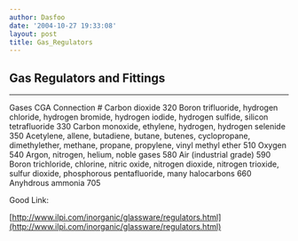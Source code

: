 ```yaml
---
author: Dasfoo
date: '2004-10-27 19:33:08'
layout: post
title: Gas_Regulators
---
```


## Gas Regulators and Fittings
---

Gases CGA Connection # 
Carbon dioxide 320 
Boron trifluoride, hydrogen chloride, hydrogen bromide, hydrogen iodide, hydrogen sulfide, silicon tetrafluoride  330 
Carbon monoxide, ethylene, hydrogen, hydrogen selenide 350 
Acetylene, allene, butadiene, butane, butenes, cyclopropane, dimethylether, methane, propane, propylene, vinyl methyl ether 510 
Oxygen 540 
Argon, nitrogen, helium, noble gases 580 
Air (industrial grade) 590 
Boron trichloride, chlorine, nitric oxide, nitrogen dioxide, nitrogen trioxide, sulfur dioxide, phosphorous pentafluoride, many halocarbons 660 
Anyhdrous ammonia 705 


Good Link:

[http://www.ilpi.com/inorganic/glassware/regulators.html](http://www.ilpi.com/inorganic/glassware/regulators.html)
